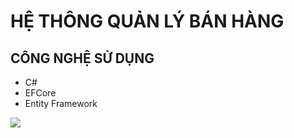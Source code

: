 # HỆ THÔNG QUẢN LÝ BÁN HÀNG
## CÔNG NGHỆ SỬ DỤNG
  - C#
  - EFCore
  - Entity Framework
<img src="https://imgur.com/a/8MGWEGW">
